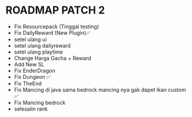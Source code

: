 # ROADMAP PATCH 2

- Fix Resourcepack (Tinggal testing)
- Fix DailyReward (New Plugin)✅
 - setel ulang ui
 - setel ulang dailyreward
 - setel ulang playtime
- Change Harga Gacha + Reward
- Add New SL
- Fix EnderDragon
- Fix Dungeon ✅
- Fix TheEnd
- Fix Mancing di java sama bedrock mancing nya gak dapet ikan custom ✅
- Fix Mancing bedrock
- selesaiin rank
